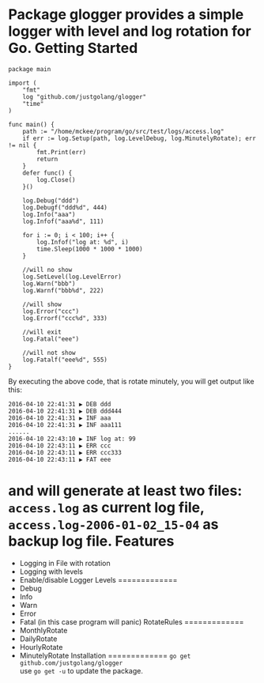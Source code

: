 Package glogger provides a simple logger with level and log rotation for Go.
Getting Started
=============
    package main
    
    import (
    	"fmt"
    	log "github.com/justgolang/glogger"
    	"time"
    )
    
    func main() {
    	path := "/home/mckee/program/go/src/test/logs/access.log"
    	if err := log.Setup(path, log.LevelDebug, log.MinutelyRotate); err != nil {
    		fmt.Print(err)
    		return
    	}
    	defer func() {
    		log.Close()
    	}()
    
    	log.Debug("ddd")
    	log.Debugf("ddd%d", 444)
    	log.Info("aaa")
    	log.Infof("aaa%d", 111)
    
    	for i := 0; i < 100; i++ {
    		log.Infof("log at: %d", i)
    		time.Sleep(1000 * 1000 * 1000)
    	}
    
    	//will no show
    	log.SetLevel(log.LevelError)
    	log.Warn("bbb")
    	log.Warnf("bbb%d", 222)
    
    	//will show
    	log.Error("ccc")
    	log.Errorf("ccc%d", 333)
    
    	//will exit
    	log.Fatal("eee")
    
    	//will not show
    	log.Fatalf("eee%d", 555)
    }

By executing the above code, that is rotate minutely, you will get output like this:

    2016-04-10 22:41:31 ▶ DEB ddd
    2016-04-10 22:41:31 ▶ DEB ddd444
    2016-04-10 22:41:31 ▶ INF aaa
    2016-04-10 22:41:31 ▶ INF aaa111
    ......
    2016-04-10 22:43:10 ▶ INF log at: 99
    2016-04-10 22:43:11 ▶ ERR ccc
    2016-04-10 22:43:11 ▶ ERR ccc333
    2016-04-10 22:43:11 ▶ FAT eee
and will generate at least two files: `access.log` as current log file, `access.log-2006-01-02_15-04` as backup log file.
Features
=============

* Logging in File with rotation
* Logging with levels
* Enable/disable Logger
Levels
=============
*   Debug
*   Info
*   Warn
*   Error
*   Fatal (in this case program will panic)
RotateRules
=============
*	MonthlyRotate
*	DailyRotate
*	HourlyRotate
*	MinutelyRotate
Installation
=============
`go get github.com/justgolang/glogger`  
use `go get -u` to update the package.  
